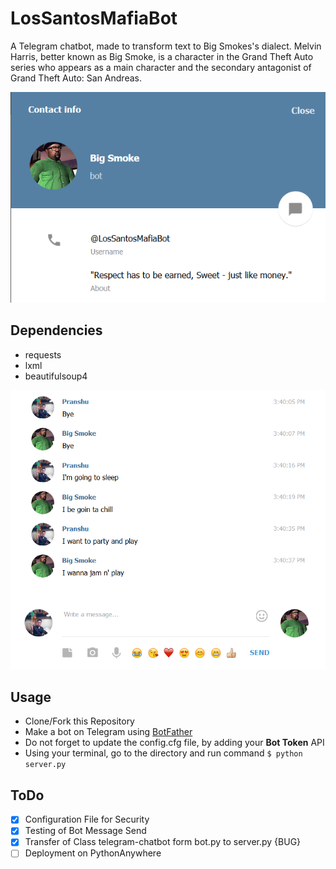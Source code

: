 # LosSantosMafiaBot
A Telegram chatbot, made to transform text to Big Smokes's dialect. Melvin Harris, better known as Big Smoke, is a character in the Grand Theft Auto series who appears as a main character and the secondary antagonist of Grand Theft Auto: San Andreas.

![BigSmoke](https://github.com/pranshu2610/LosSantosMafiaBot/blob/master/BigSmoke.png)

## Dependencies
  * requests
  * lxml
  * beautifulsoup4
  
 ![Screenshot](https://github.com/pranshu2610/LosSantosMafiaBot/blob/master/Screenshot.png)
 
## Usage
  * Clone/Fork this Repository
  * Make a bot on Telegram using [BotFather](https://www.google.com/url?sa=t&rct=j&q=&esrc=s&source=web&cd=22&cad=rja&uact=8&ved=2ahUKEwicsPe02dXmAhVLfH0KHZrFAFsQFjAVegQIAhAB&url=https%3A%2F%2Fcore.telegram.org%2Fbots&usg=AOvVaw1GK5tyO4ts13CH7rAGRYPn)
  * Do not forget to update the config.cfg file, by adding your **Bot Token** API
  * Using your terminal, go to the directory and run command ```$ python server.py```

## ToDo
- [x] Configuration File for Security
- [x] Testing of Bot Message Send
- [x] Transfer of Class telegram-chatbot form bot.py to server.py {BUG}
- [ ] Deployment on PythonAnywhere
